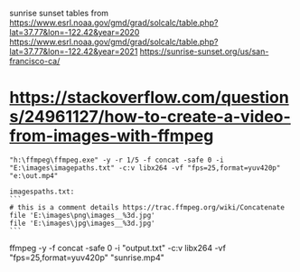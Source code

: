 
sunrise sunset tables from 
https://www.esrl.noaa.gov/gmd/grad/solcalc/table.php?lat=37.77&lon=-122.42&year=2020
https://www.esrl.noaa.gov/gmd/grad/solcalc/table.php?lat=37.77&lon=-122.42&year=2021
https://sunrise-sunset.org/us/san-francisco-ca/



# https://stackoverflow.com/questions/24961127/how-to-create-a-video-from-images-with-ffmpeg
    "h:\ffmpeg\ffmpeg.exe" -y -r 1/5 -f concat -safe 0 -i "E:\images\imagepaths.txt" -c:v libx264 -vf "fps=25,format=yuv420p" "e:\out.mp4"

    imagespaths.txt:
    ```
    # this is a comment details https://trac.ffmpeg.org/wiki/Concatenate
    file 'E:\images\png\images__%3d.jpg'
    file 'E:\images\jpg\images__%3d.jpg'
    ```

    
ffmpeg -y -f concat -safe 0 -i "output.txt" -c:v libx264 -vf "fps=25,format=yuv420p" "sunrise.mp4"